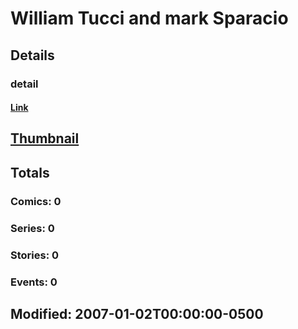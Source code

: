 # William Tucci and mark Sparacio 
## Details
### detail
#### [Link](http://marvel.com/comics/creators/1379/william_tucci_and_mark_sparacio?utm_campaign=apiRef&utm_source=225578a89fc76f3d20fbffda5d17a88d)
## [Thumbnail](http://i.annihil.us/u/prod/marvel/i/mg/9/90/4bb85a2d89c08.jpg)
## Totals
### Comics: 0
### Series: 0
### Stories: 0
### Events: 0
## Modified: 2007-01-02T00:00:00-0500